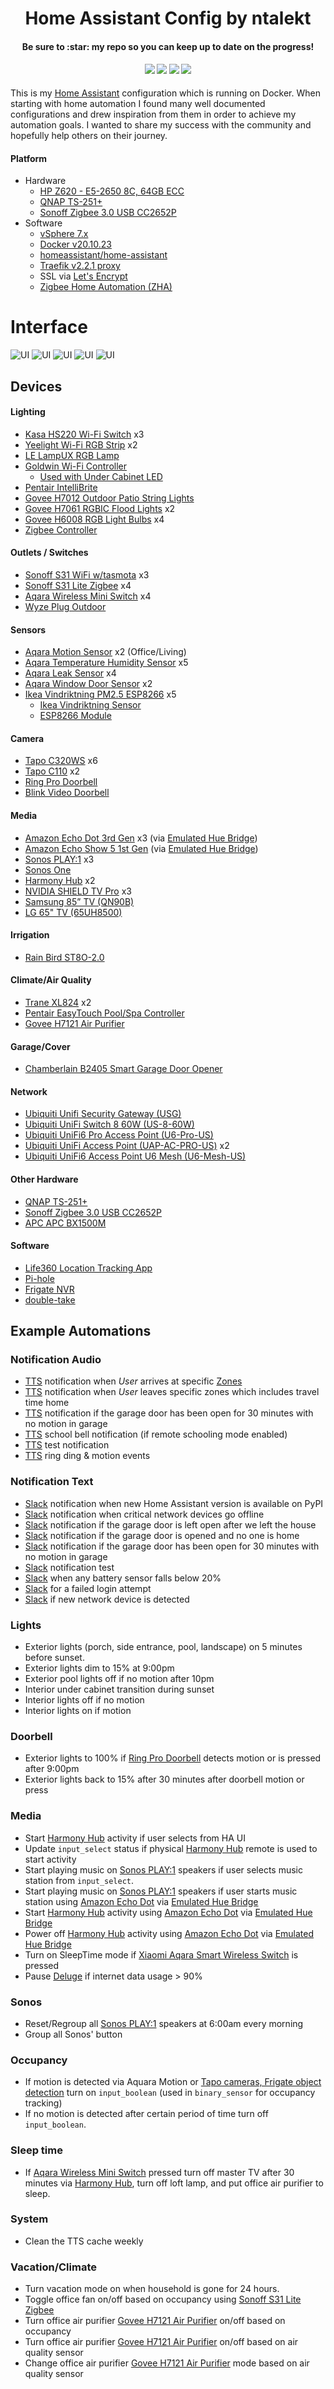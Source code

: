 <h1 align="center">
  Home Assistant Config by ntalekt
</h1>
<h4 align="center">Be sure to :star: my repo so you can keep up to date on the progress!</h4>
<div align="center">
  <h4>
    <a href="https://github.com/ntalekt/homeassistant/stargazers"><img src="https://img.shields.io/github/stars/ntalekt/homeassistant.svg"/></a>
    <a href="https://github.com/ntalekt/homeassistant/commits/master"><img src="https://img.shields.io/github/last-commit/ntalekt/homeassistant.svg"/></a>
    <a href="https://github.com/home-assistant/home-assistant/releases/latest"><img src="https://img.shields.io/badge/Running%20Home%20Assistant-2023.4.5%20-darkblue"/></a>
	<a href="https://community.home-assistant.io/u/ntalekt/summary"><img src="https://img.shields.io/badge/HA%20community-forum-orange"/></a>
  </h4>
</div>
This is my <a href="https://home-assistant.io">Home Assistant</a> configuration which is running on Docker. When starting with home automation I found many well documented configurations and drew inspiration from them in order to achieve my automation goals. I wanted to share my success with the community and hopefully help others on their journey.

#### Platform
* Hardware
  * [HP Z620 - E5-2650 8C, 64GB ECC](https://www.ebay.com/sch/i.html?_from=R40&_trksid=p2334524.m570.l1313&_nkw=z620+e5-2650+64gb&_sacat=0&LH_TitleDesc=0&_odkw=z620+e5-2650&_osacat=0&LH_PrefLoc=2)
  * [QNAP TS-251+](https://www.qnap.com/en-us/product/ts-251+)
  * [Sonoff Zigbee 3.0 USB CC2652P](https://amzn.to/3m8EDRj)
* Software
  * [vSphere 7.x](https://docs.vmware.com/en/VMware-vSphere/7.0/rn/vsphere-esxi-vcenter-server-70-release-notes.html)
  * [Docker v20.10.23](https://github.com/docker/docker-ce/releases)
  * [homeassistant/home-assistant](https://hub.docker.com/r/homeassistant/home-assistant)
  * [Traefik v2.2.1 proxy](https://www.smarthomebeginner.com/traefik-2-docker-tutorial/)
  * SSL via [Let's Encrypt](https://letsencrypt.org/)
  * [Zigbee Home Automation (ZHA)](https://www.home-assistant.io/integrations/zha/)
  
# Interface
![UI](images/home-lovelace.jpg)
![UI](images/climate.jpg)
![UI](images/system-network.jpg)
![UI](images/sensors.jpg)
![UI](images/automation.jpg)

## Devices

#### Lighting
* [Kasa HS220 Wi-Fi Switch](https://amzn.to/40IepE8) x3
* [Yeelight Wi-Fi RGB Strip](https://amzn.to/40Mo6kU) x2
* [LE LampUX RGB Lamp](https://amzn.to/414IKfT)
* [Goldwin Wi-Fi Controller](https://amzn.to/3nOkGjh)
  * [Used with Under Cabinet LED](https://amzn.to/3m3yHsU)
* [Pentair IntelliBrite](https://www.pentair.com/en-us/products/residential/pool-spa-equipment/pool-lighting/intellibrite_5g_underwatercolor-changingledpoolandspalights.html)
* [Govee H7012 Outdoor Patio String Lights](https://amzn.to/40LW5dh)
* [Govee H7061 RGBIC Flood Lights](https://amzn.to/3Ki6d6N) x2
* [Govee H6008 RGB Light Bulbs](https://amzn.to/3KEClCZ) x4
* [Zigbee Controller](https://www.aliexpress.us/item/3256804444208373.html)

#### Outlets / Switches
* [Sonoff S31 WiFi w/tasmota](https://amzn.to/3KzEDDh) x3
* [Sonoff S31 Lite Zigbee](https://amzn.to/434kBbn) x4
* [Aqara Wireless Mini Switch](https://amzn.to/40LWP23) x4
* [Wyze Plug Outdoor](https://amzn.to/40Cpd6N)

#### Sensors
* [Aqara Motion Sensor](https://amzn.to/3zU7xbf) x2 (Office/Living)
* [Aqara Temperature Humidity Sensor](https://amzn.to/4175Suu) x5
* [Aqara Leak Sensor](https://amzn.to/3meBoYz) x4
* [Aqara Window Door Sensor](https://amzn.to/40Cpzu9) x2
* [Ikea Vindriktning PM2.5 ESP8266](https://www.briandorey.com/post/monitoring-air-quality-home-assistant) x5
  * [Ikea Vindriktning Sensor](https://www.ikea.com/us/en/p/vindriktning-air-quality-sensor-60515911/)
  * [ESP8266 Module](https://amzn.to/3GnjAkS)

#### Camera
* [Tapo C320WS](https://amzn.to/3MdR6Oi) x6
* [Tapo C110](https://amzn.to/3ZJA3GP) x2
* [Ring Pro Doorbell](https://amzn.to/3Kdnj5t)
* [Blink Video Doorbell](https://amzn.to/3UfTyFP)

#### Media
* [Amazon Echo Dot 3rd Gen](https://amzn.to/3Gn41tg) x3 (via [Emulated Hue Bridge](https://home-assistant.io/components/emulated_hue/))
* [Amazon Echo Show 5 1st Gen](https://amzn.to/3Glb9GP) (via [Emulated Hue Bridge](https://home-assistant.io/components/emulated_hue/))
* [Sonos PLAY:1](https://amzn.to/3Gm9Dnw) x3
* [Sonos One](https://amzn.to/3ZLBe8N)
* [Harmony Hub](https://amzn.to/3meKzZ6) x2
* [NVIDIA SHIELD TV Pro](https://amzn.to/40MhUcD) x3
* [Samsung 85” TV (QN90B)](https://amzn.to/3MtvvkK)
* [LG 65" TV (65UH8500)](https://www.lg.com/us/tvs/lg-65UH8500-4k-uhd-tv)

#### Irrigation
* [Rain Bird ST8O-2.0](https://amzn.to/434dP5n)

#### Climate/Air Quality
* [Trane XL824](https://amzn.to/3GlbVUf) x2
* [Pentair EasyTouch Pool/Spa Controller](https://www.pentair.com/en-us/products/residential/pool-spa-equipment/pool-automation/easytouch_controlsystems.html)
* [Govee H7121 Air Purifier](https://amzn.to/3nRNVBv)

#### Garage/Cover
* [Chamberlain B2405 Smart Garage Door Opener](https://amzn.to/40IVXet)

#### Network
* [Ubiquiti Unifi Security Gateway (USG)](https://amzn.to/3KzHeNx)
* [Ubiquiti UniFi Switch 8 60W (US-8-60W)](https://amzn.to/3Gmca15)
* [Ubiquiti UniFi6 Pro Access Point (U6-Pro-US)](https://amzn.to/3UfDnbq)
* [Ubiquiti UniFi Access Point (UAP-AC-PRO-US)](https://amzn.to/3MhaF8k) x2
* [Ubiquiti UniFi6 Access Point U6 Mesh (U6-Mesh-US)](https://amzn.to/3UcEnNC)

#### Other Hardware
* [QNAP TS-251+](https://www.qnap.com/en-us/product/ts-251+)
* [Sonoff Zigbee 3.0 USB CC2652P](https://amzn.to/3m8EDRj)
* [APC APC BX1500M](https://amzn.to/3ZFKZ8s)

#### Software
* [Life360 Location Tracking App](https://www.life360.com/)
* [Pi-hole](https://pi-hole.net/)
* [Frigate NVR](https://docs.frigate.video)
* [double-take](https://github.com/jakowenko/double-take)

## Example Automations
### Notification Audio
* [TTS](https://home-assistant.io/components/tts.google/) notification when _User_ arrives at specific [Zones](https://home-assistant.io/components/zone/)
* [TTS](https://home-assistant.io/components/tts.google/) notification when _User_ leaves specific zones which includes travel time home
* [TTS](https://home-assistant.io/components/tts.google/) notification if the garage door has been open for 30 minutes with no motion in garage
* [TTS](https://home-assistant.io/components/tts.google/) school bell notification (if remote schooling mode enabled)
* [TTS](https://home-assistant.io/components/tts.google/) test notification
* [TTS](https://home-assistant.io/components/tts.google/) ring ding & motion events

### Notification Text
* [Slack](https://www.home-assistant.io/integrations/slack) notification when new Home Assistant version is available on PyPI
* [Slack](https://www.home-assistant.io/integrations/slack) notification when critical network devices go offline
* [Slack](https://www.home-assistant.io/integrations/slack) notification if the garage door is left open after we left the house
* [Slack](https://www.home-assistant.io/integrations/slack) notification if the garage door is opened and no one is home
* [Slack](https://www.home-assistant.io/integrations/slack) notification if the garage door has been open for 30 minutes with no motion in garage
* [Slack](https://www.home-assistant.io/integrations/slack) notification test
* [Slack](https://www.home-assistant.io/integrations/slack) when any battery sensor falls below 20%
* [Slack](https://www.home-assistant.io/integrations/slack) for a failed login attempt
* [Slack](https://www.home-assistant.io/integrations/slack) if new network device is detected

### Lights
* Exterior lights (porch, side entrance, pool, landscape) on 5 minutes before sunset.
* Exterior lights dim to 15% at 9:00pm
* Exterior pool lights off if no motion after 10pm
* Interior under cabinet transition during sunset
* Interior lights off if no motion
* Interior lights on if motion

### Doorbell
* Exterior lights to 100% if [Ring Pro Doorbell](https://amzn.to/3Kdnj5t) detects motion or is pressed after 9:00pm
* Exterior lights back to 15% after 30 minutes after doorbell motion or press

### Media
* Start [Harmony Hub](https://amzn.to/3meKzZ6) activity if user selects from HA UI 
* Update `input_select` status if physical [Harmony Hub](https://amzn.to/3meKzZ6) remote is used to start activity
* Start playing music on [Sonos PLAY:1](https://amzn.to/3ZLBe8N) speakers if user selects music station from `input_select`.
* Start playing music on [Sonos PLAY:1](https://amzn.to/3ZLBe8N) speakers if user starts music station using [Amazon Echo Dot](https://www.amazon.com/gp/product/B01DFKC2SO/ref=as_li_tl?ie=UTF8&camp=1789&creative=9325&creativeASIN=B01DFKC2SO&linkCode=as2&tag=ntalekt0c-20&linkId=bb902528d5689ae4e1163dd31b7c646d) via [Emulated Hue Bridge](https://home-assistant.io/components/emulated_hue/)
* Start [Harmony Hub](https://amzn.to/3meKzZ6) activity using [Amazon Echo Dot](https://amzn.to/3Gn41tg) via [Emulated Hue Bridge](https://home-assistant.io/components/emulated_hue/)
* Power off [Harmony Hub](https://amzn.to/3meKzZ6) activity using [Amazon Echo Dot](https://amzn.to/3Gn41tg) via [Emulated Hue Bridge](https://home-assistant.io/components/emulated_hue/)
* Turn on SleepTime mode if [Xiaomi Aqara Smart Wireless Switch](https://amzn.to/40LWP23) is pressed
* Pause [Deluge](https://home-assistant.io/components/switch.deluge/) if internet data usage > 90%

### Sonos
* Reset/Regroup all [Sonos PLAY:1](https://amzn.to/3ZLBe8N) speakers at 6:00am every morning
* Group all Sonos' button

### Occupancy
* If motion is detected via Aquara Motion or [Tapo cameras, Frigate object detection](https://amzn.to/3MdR6Oi) turn on `input_boolean` (used in `binary_sensor` for occupancy tracking)
* If no motion is detected after certain period of time turn off `input_boolean`.

### Sleep time
* If [Aqara Wireless Mini Switch](https://amzn.to/40LWP23) pressed turn off master TV after 30 minutes via [Harmony Hub](https://amzn.to/3meKzZ6), turn off loft lamp, and put office air purifier to sleep. 

### System
* Clean the TTS cache weekly

### Vacation/Climate
* Turn vacation mode on when household is gone for 24 hours.
* Toggle office fan on/off based on occupancy using [Sonoff S31 Lite Zigbee](https://amzn.to/434kBbn)
* Turn office air purifier [Govee H7121 Air Purifier](https://amzn.to/3nRNVBv) on/off based on occupancy
* Turn office air purifier [Govee H7121 Air Purifier](https://amzn.to/3nRNVBv) on/off based on air quality sensor
* Change office air purifier [Govee H7121 Air Purifier](https://amzn.to/3nRNVBv) mode based on air quality sensor